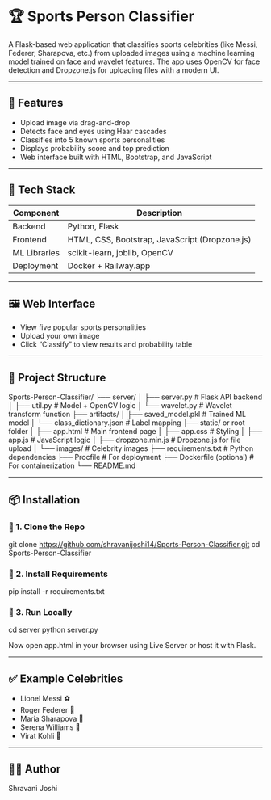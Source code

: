 # 🏆 Sports Person Classifier

A Flask-based web application that classifies sports celebrities (like Messi, Federer, Sharapova, etc.) from uploaded images using a machine learning model trained on face and wavelet features. The app uses OpenCV for face detection and Dropzone.js for uploading files with a modern UI.

---

## 🚀 Features

- Upload image via drag-and-drop
- Detects face and eyes using Haar cascades
- Classifies into 5 known sports personalities
- Displays probability score and top prediction
- Web interface built with HTML, Bootstrap, and JavaScript

---

## 🔧 Tech Stack

| Component         | Description                                |
|------------------|--------------------------------------------|
| Backend          | Python, Flask                              |
| Frontend         | HTML, CSS, Bootstrap, JavaScript (Dropzone.js) |
| ML Libraries     | scikit-learn, joblib, OpenCV               |
| Deployment       | Docker + Railway.app                       |

---

## 🖼️ Web Interface

- View five popular sports personalities
- Upload your own image
- Click “Classify” to view results and probability table

---

## 📂 Project Structure

Sports-Person-Classifier/
├── server/
│ ├── server.py # Flask API backend
│ ├── util.py # Model + OpenCV logic
│ └── wavelet.py # Wavelet transform function
├── artifacts/
│ ├── saved_model.pkl # Trained ML model
│ └── class_dictionary.json # Label mapping
├── static/ or root folder
│ ├── app.html # Main frontend page
│ ├── app.css # Styling
│ ├── app.js # JavaScript logic
│ ├── dropzone.min.js # Dropzone.js for file upload
│ └── images/ # Celebrity images
├── requirements.txt # Python dependencies
├── Procfile # For deployment
├── Dockerfile (optional) # For containerization
└── README.md

---

## 📦 Installation

### 🔹 1. Clone the Repo

git clone https://github.com/shravanijoshi14/Sports-Person-Classifier.git
cd Sports-Person-Classifier

### 🔹 2. Install Requirements

pip install -r requirements.txt

### 🔹 3. Run Locally

cd server
python server.py

Now open app.html in your browser using Live Server or host it with Flask.

---

## ✅ Example Celebrities

- Lionel Messi ⚽
- Roger Federer 🎾
- Maria Sharapova 🎾
- Serena Williams 🎾
- Virat Kohli 🏏

---

## 🙋‍♀️ Author

Shravani Joshi


